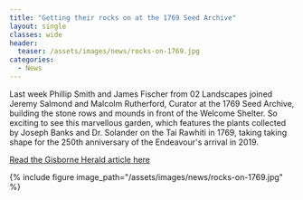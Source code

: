 ```yaml
---
title: "Getting their rocks on at the 1769 Seed Archive"
layout: single
classes: wide
header:
  teaser: /assets/images/news/rocks-on-1769.jpg
categories:
  - News
---
```


Last week Phillip Smith and James Fischer from 02 Landscapes joined Jeremy Salmond and Malcolm Rutherford, Curator at the 1769 Seed Archive, building the stone rows and mounds in front of the Welcome Shelter. So exciting to see this marvellous garden, which features the plants collected by Joseph Banks and Dr. Solander on the Tai Rawhiti in 1769, taking taking shape for the 250th anniversary of the Endeavour's arrival in 2019.

[Read the Gisborne Herald article here](http://gisborneherald.co.nz/localnews/2265820-135/a-garden-with-links-to-cook)

{% include figure image_path="/assets/images/news/rocks-on-1769.jpg" %}
